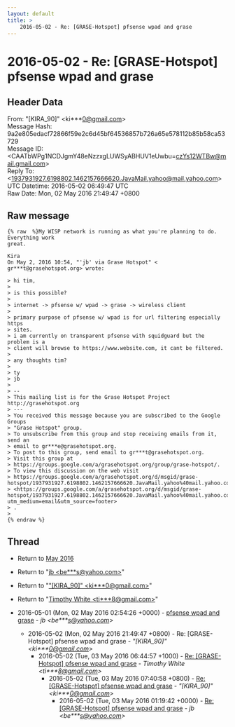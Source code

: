 ```yaml
---
layout: default
title: >
    2016-05-02 - Re: [GRASE-Hotspot] pfsense wpad and grase
---
```


# 2016-05-02 - Re: [GRASE-Hotspot] pfsense wpad and grase

## Header Data

From: "[KIRA_90]" \<ki***0@gmail.com\><br>
Message Hash: 9a2e805edacf72866f59e2c6d45bf64536857b726a65e578112b85b58ca53729<br>
Message ID: \<CAATbWPg1NCDJgmY48eNzzxgLUWSyABHUV1eUwbu=czYs12WTBw@mail.gmail.com\><br>
Reply To: \<1937931927.6198802.1462157666620.JavaMail.yahoo@mail.yahoo.com\><br>
UTC Datetime: 2016-05-02 06:49:47 UTC<br>
Raw Date: Mon, 02 May 2016 21:49:47 +0800<br>

## Raw message

```
{% raw  %}My WISP network is running as what you're planning to do.  Everything work
great.

Kira
On May 2, 2016 10:54, "'jb' via Grase Hotspot" <
gr***t@grasehotspot.org> wrote:

> hi tim,
>
> is this possible?
>
> internet -> pfsense w/ wpad -> grase -> wireless client
>
> primary purpose of pfsense w/ wpad is for url filtering especially https
> sites.
> i am currently on transparent pfsense with squidguard but the problem is a
> client will browse to https://www.website.com, it cant be filtered.
>
> any thoughts tim?
>
> ty
> jb
>
> --
> This mailing list is for the Grase Hotspot Project http://grasehotspot.org
> ---
> You received this message because you are subscribed to the Google Groups
> "Grase Hotspot" group.
> To unsubscribe from this group and stop receiving emails from it, send an
> email to gr***e@grasehotspot.org.
> To post to this group, send email to gr***t@grasehotspot.org.
> Visit this group at
> https://groups.google.com/a/grasehotspot.org/group/grase-hotspot/.
> To view this discussion on the web visit
> https://groups.google.com/a/grasehotspot.org/d/msgid/grase-hotspot/1937931927.6198802.1462157666620.JavaMail.yahoo%40mail.yahoo.com
> <https://groups.google.com/a/grasehotspot.org/d/msgid/grase-hotspot/1937931927.6198802.1462157666620.JavaMail.yahoo%40mail.yahoo.com?utm_medium=email&utm_source=footer>
> .
>
{% endraw %}
```

## Thread

+ Return to [May 2016](/archive/2016/05)

+ Return to "[jb <be***s<span>@</span>yahoo.com>](/authors/be___s_at_yahoo_com)"
+ Return to "["[KIRA_90]" <ki***0<span>@</span>gmail.com>](/authors/ki___0_at_gmail_com)"
+ Return to "[Timothy White <ti***8<span>@</span>gmail.com>](/authors/ti___8_at_gmail_com)"

+ 2016-05-01 (Mon, 02 May 2016 02:54:26 +0000) - [pfsense wpad and grase](/archive/2016/05/9bbf385f5dd6f2d46cd25cf8d3feda666385d9ae86f368678e8065a325dfafd4) - _jb \<be***s@yahoo.com\>_
  + 2016-05-02 (Mon, 02 May 2016 21:49:47 +0800) - Re: [GRASE-Hotspot] pfsense wpad and grase - _"[KIRA_90]" \<ki***0@gmail.com\>_
    + 2016-05-02 (Tue, 03 May 2016 06:44:57 +1000) - [Re: [GRASE-Hotspot] pfsense wpad and grase](/archive/2016/05/919d4447d7aac6ba57d9cb0db82bfe006c7fe58bafdc6506efb1f9ca987684a1) - _Timothy White \<ti***8@gmail.com\>_
      + 2016-05-02 (Tue, 03 May 2016 07:40:58 +0800) - [Re: [GRASE-Hotspot] pfsense wpad and grase](/archive/2016/05/8fb1a5dda0a4801950bcc332cf93de98a2fb01751ed1a1fa7097dd9101249374) - _"[KIRA_90]" \<ki***0@gmail.com\>_
        + 2016-05-02 (Tue, 03 May 2016 01:19:42 +0000) - [Re: [GRASE-Hotspot] pfsense wpad and grase](/archive/2016/05/418790abb6fcbb1444a1131edfac4ca091803d553205be35fc76918d6dda8260) - _jb \<be***s@yahoo.com\>_

